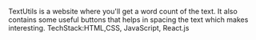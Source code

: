 TextUtils is a website where you'll get a word count of the text. It also contains some useful buttons that helps in spacing the text which makes interesting.
TechStack:HTML,CSS, JavaScript, React.js
